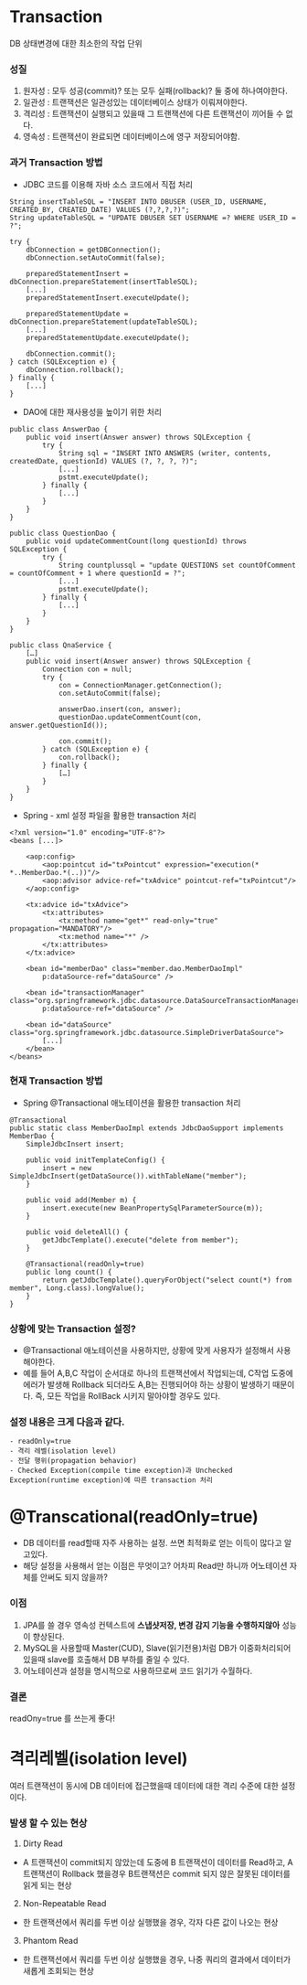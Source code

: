 # Transaction 
DB 상태변경에 대한 최소한의 작업 단위


### 성질
1. 원자성 : 모두 성공(commit)? 또는 모두 실패(rollback)? 둘 중에 하나여야한다.
2. 일관성 : 트랜잭션은 일관성있는 데이터베이스 상태가 이뤄져야한다.
3. 격리성 : 트랜잭션이 실행되고 있을때 그 트랜잭션에 다른 트랜잭션이 끼어들 수 없다. 
4. 영속성 : 트랜잭션이 완료되면 데이터베이스에 영구 저장되어야함.

### 과거 Transaction  방법
- JDBC 코드를 이용해 자바 소스 코드에서 직접 처리
```
String insertTableSQL = "INSERT INTO DBUSER (USER_ID, USERNAME, CREATED_BY, CREATED_DATE) VALUES (?,?,?,?)";
String updateTableSQL = "UPDATE DBUSER SET USERNAME =? WHERE USER_ID = ?";

try {
    dbConnection = getDBConnection();
    dbConnection.setAutoCommit(false);

    preparedStatementInsert = dbConnection.prepareStatement(insertTableSQL);
    [...]
    preparedStatementInsert.executeUpdate();

    preparedStatementUpdate = dbConnection.prepareStatement(updateTableSQL);
    [...]
    preparedStatementUpdate.executeUpdate();

    dbConnection.commit();
} catch (SQLException e) {
    dbConnection.rollback();
} finally {
    [...]
}
```

- DAO에 대한 재사용성을 높이기 위한 처리
```
public class AnswerDao {
    public void insert(Answer answer) throws SQLException {
        try {
            String sql = "INSERT INTO ANSWERS (writer, contents, createdDate, questionId) VALUES (?, ?, ?, ?)";
            [...]
            pstmt.executeUpdate();
        } finally {
            [...]
        }       
    }
}

public class QuestionDao {
    public void updateCommentCount(long questionId) throws SQLException {
        try {
            String countplussql = "update QUESTIONS set countOfComment = countOfComment + 1 where questionId = ?";
            [...]
            pstmt.executeUpdate();
        } finally {
            [...]
        }       
    }    
}
```

```
public class QnaService {
    […]
    public void insert(Answer answer) throws SQLException {
        Connection con = null; 
        try {
            con = ConnectionManager.getConnection();
            con.setAutoCommit(false);
            
            answerDao.insert(con, answer);
            questionDao.updateCommentCount(con, answer.getQuestionId());
            
            con.commit();
        } catch (SQLException e) {
            con.rollback();
        } finally {
            […]
        }
    }
}
```

- Spring - xml 설정 파일을 활용한 transaction 처리
```
<?xml version="1.0" encoding="UTF-8"?>
<beans [...]>

    <aop:config>
        <aop:pointcut id="txPointcut" expression="execution(* *..MemberDao.*(..))"/>
        <aop:advisor advice-ref="txAdvice" pointcut-ref="txPointcut"/>
    </aop:config>
    
    <tx:advice id="txAdvice">
        <tx:attributes>
            <tx:method name="get*" read-only="true" propagation="MANDATORY"/>
            <tx:method name="*" />
        </tx:attributes>
    </tx:advice>  
    
    <bean id="memberDao" class="member.dao.MemberDaoImpl" 
        p:dataSource-ref="dataSource" />
    
    <bean id="transactionManager" class="org.springframework.jdbc.datasource.DataSourceTransactionManager" 
        p:dataSource-ref="dataSource" />
    
    <bean id="dataSource" class="org.springframework.jdbc.datasource.SimpleDriverDataSource">
        [...]
    </bean>
</beans>
```

### 현재 Transaction 방법
- Spring @Transactional 애노테이션을 활용한 transaction 처리
```
@Transactional
public static class MemberDaoImpl extends JdbcDaoSupport implements MemberDao {
    SimpleJdbcInsert insert;

    public void initTemplateConfig() {
        insert = new SimpleJdbcInsert(getDataSource()).withTableName("member");
    }
    
    public void add(Member m) {
        insert.execute(new BeanPropertySqlParameterSource(m));
    }
    
    public void deleteAll() {
        getJdbcTemplate().execute("delete from member");
    }
    
    @Transactional(readOnly=true)
    public long count() {
        return getJdbcTemplate().queryForObject("select count(*) from member", Long.class).longValue();
    }
}
```

### 상황에 맞는 Transaction 설정?
- @Transactional 애노테이션을 사용하지만, 상황에 맞게 사용자가 설정해서 사용해야한다.
- 예를 들어 A,B,C 작업이 순서대로 하나의 트랜잭션에서 작업되는데, C작업 도중에 에러가 발생해 Rollback 되더라도 A,B는 진행되어야 하는 상황이 발생하기 때문이다. 
즉, 모든 작업을 RollBack 시키지 말아야할 경우도 있다.


### 설정 내용은 크게 다음과 같다.
```
- readOnly=true
- 격리 레벨(isolation level)
- 전달 행위(propagation behavior)
- Checked Exception(compile time exception)과 Unchecked Exception(runtime exception)에 따른 transaction 처리
```

# @Transcational(readOnly=true)
- DB 데이터를 read할때 자주 사용하는 설정. 쓰면 최적화로 얻는 이득이 많다고 알고있다.
- 해당 설정을 사용해서 얻는 이점은 무엇이고? 어차피 Read만 하니까 어노테이션 자체를 안써도 되지 않을까?

### 이점
1. JPA를 쓸 경우 영속성 컨텍스트에 **스냅샷저장, 변경 감지 기능을 수행하지않아** 성능이 향상된다.
2. MySQL을 사용할때 Master(CUD), Slave(읽기전용)처럼 DB가 이중화처리되어있을때 slave를 호출해서 DB 부하를 줄일 수 있다.
3. 어노테이션과 설정을 명시적으로 사용하므로써 코드 읽기가 수월하다.

### 결론
readOny=true 를 쓰는게 좋다!

# 격리레벨(isolation level)
여러 트랜잭션이 동시에 DB 데이터에 접근했을때 데이터에 대한 격리 수준에 대한 설정이다.

### 발생 할 수 있는 현상
1. Dirty Read
- A 트랜잭션이 commit되지 않았는데 도중에 B 트랜잭션이 데이터를 Read하고, A 트랜잭션이 Rollback 했을경우 B트랜잭션은 commit 되지 않은 잘못된 데이터를 읽게 되는 현상
2. Non-Repeatable Read
- 한 트랜잭션에서 쿼리를 두번 이상 실행했을 경우, 각자 다른 값이 나오는 현상
3. Phantom Read
- 한 트랜잭션에서 쿼리를 두번 이상 실행했을 경우, 나중 쿼리의 결과에서 데이터가 새롭게 조회되는 현상 


